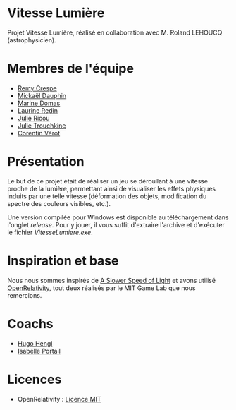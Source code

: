 # Vitesse Lumière
Projet Vitesse Lumière, réalisé en collaboration avec M. Roland LEHOUCQ (astrophysicien).

# Membres de l'équipe

- [Remy Crespe](https://github.com/RemyCrespe)
- [Mickaël Dauphin](https://github.com/MickaelDauphin)
- [Marine Domas](https://www.instagram.com/dms_marine)
- [Laurine Redin](https://github.com/Laurine-Redin)
- [Julie Ricou](https://github.com/DreamDreamy)
- [Julie Trouchkine](https://github.com/Lyawii)
- [Corentin Vérot](https://github.com/corentin703)

# Présentation

Le but de ce projet était de réaliser un jeu se déroullant à une vitesse proche de la lumière, permettant ainsi de visualiser les effets physiques induits par 
une telle vitesse (déformation des objets, modification du spectre des couleurs visibles, etc.).

Une version compilée pour Windows est disponible au téléchargement dans l'onglet *release*.
Pour y jouer, il vous suffit d'extraire l'archive et d'exécuter le fichier *VitesseLumiere.exe*.

# Inspiration et base
Nous nous sommes inspirés de [A Slower Speed of Light](http://gamelab.mit.edu/games/a-slower-speed-of-light) et avons utilisé [OpenRelativity](http://gamelab.mit.edu/research/openrelativity/), tout deux réalisés par le MIT Game Lab que nous remercions.

# Coachs
- [Hugo Hengl](https://www.linkedin.com/in/hengl-hugo-72842085)
- [Isabelle Portail](https://www.linkedin.com/in/isabelle-portail-92441632)

# Licences
- OpenRelativity : [Licence MIT](https://github.com/MITGameLab/OpenRelativity/blob/master/MITLicense.md)
